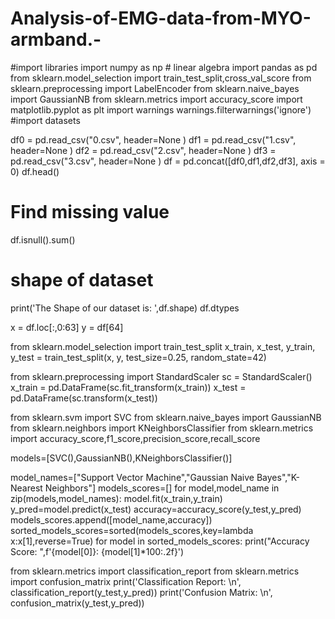# Analysis-of-EMG-data-from-MYO-armband.-
#import libraries
import numpy as np # linear algebra
import pandas as pd
from sklearn.model_selection import train_test_split,cross_val_score
from sklearn.preprocessing import LabelEncoder
from sklearn.naive_bayes import GaussianNB
from sklearn.metrics import accuracy_score
import matplotlib.pyplot as plt
import warnings
warnings.filterwarnings('ignore')
#import datasets

df0 = pd.read_csv("0.csv", header=None )
df1 = pd.read_csv("1.csv", header=None )
df2 = pd.read_csv("2.csv", header=None )
df3 = pd.read_csv("3.csv", header=None )
df = pd.concat([df0,df1,df2,df3], axis = 0)
df.head()
# Find missing value
df.isnull().sum()
# shape of dataset
print('The Shape of our dataset is: ',df.shape)
df.dtypes

x = df.loc[:,0:63]
y = df[64]

from sklearn.model_selection import train_test_split
x_train, x_test, y_train, y_test = train_test_split(x, y, test_size=0.25, random_state=42)

from sklearn.preprocessing import StandardScaler
sc = StandardScaler()
x_train = pd.DataFrame(sc.fit_transform(x_train))
x_test = pd.DataFrame(sc.transform(x_test))

from sklearn.svm import SVC
from sklearn.naive_bayes import GaussianNB
from sklearn.neighbors import KNeighborsClassifier
from sklearn.metrics import accuracy_score,f1_score,precision_score,recall_score

models=[SVC(),GaussianNB(),KNeighborsClassifier()]

model_names=["Support Vector Machine","Gaussian Naive Bayes","K-Nearest Neighbors"]
models_scores=[]
for model,model_name in zip(models,model_names):
model.fit(x_train,y_train)
y_pred=model.predict(x_test)
accuracy=accuracy_score(y_test,y_pred)
models_scores.append([model_name,accuracy])
sorted_models_scores=sorted(models_scores,key=lambda x:x[1],reverse=True)
for model in sorted_models_scores:
print("Accuracy Score: ",f'{model[0]}: {model[1]*100:.2f}')

from sklearn.metrics import classification_report
from sklearn.metrics import confusion_matrix
print('Classification Report: \n', classification_report(y_test,y_pred))
print('Confusion Matrix: \n', confusion_matrix(y_test,y_pred))
